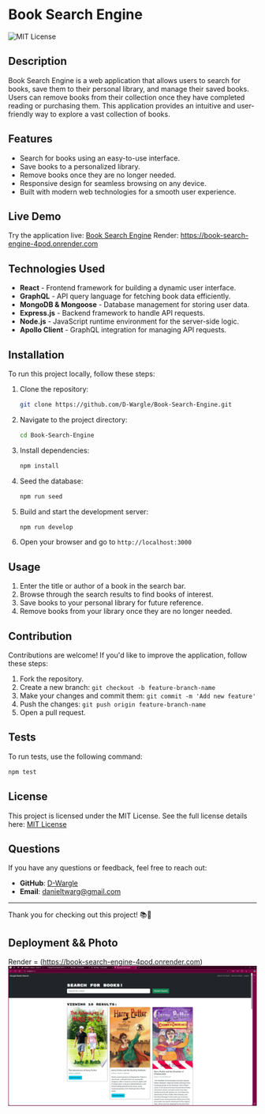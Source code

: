 # Book Search Engine

![MIT License](https://img.shields.io/badge/License-MIT-yellow.svg)

## Description
Book Search Engine is a web application that allows users to search for books, save them to their personal library, and manage their saved books. Users can remove books from their collection once they have completed reading or purchasing them. This application provides an intuitive and user-friendly way to explore a vast collection of books.

## Features
- Search for books using an easy-to-use interface.
- Save books to a personalized library.
- Remove books once they are no longer needed.
- Responsive design for seamless browsing on any device.
- Built with modern web technologies for a smooth user experience.

## Live Demo
Try the application live: [Book Search Engine](https://book-search-engine-4pod.onrender.com)
Render: https://book-search-engine-4pod.onrender.com

## Technologies Used
- **React** - Frontend framework for building a dynamic user interface.
- **GraphQL** - API query language for fetching book data efficiently.
- **MongoDB & Mongoose** - Database management for storing user data.
- **Express.js** - Backend framework to handle API requests.
- **Node.js** - JavaScript runtime environment for the server-side logic.
- **Apollo Client** - GraphQL integration for managing API requests.

## Installation
To run this project locally, follow these steps:

1. Clone the repository:
   ```sh
   git clone https://github.com/D-Wargle/Book-Search-Engine.git
   ```
2. Navigate to the project directory:
   ```sh
   cd Book-Search-Engine
   ```
3. Install dependencies:
   ```sh
   npm install
   ```
4. Seed the database:
   ```sh
   npm run seed
   ```
5. Build and start the development server:
   ```sh
   npm run develop
   ```
6. Open your browser and go to `http://localhost:3000`

## Usage
1. Enter the title or author of a book in the search bar.
2. Browse through the search results to find books of interest.
3. Save books to your personal library for future reference.
4. Remove books from your library once they are no longer needed.

## Contribution
Contributions are welcome! If you'd like to improve the application, follow these steps:

1. Fork the repository.
2. Create a new branch: `git checkout -b feature-branch-name`
3. Make your changes and commit them: `git commit -m 'Add new feature'`
4. Push the changes: `git push origin feature-branch-name`
5. Open a pull request.

## Tests
To run tests, use the following command:
```sh
npm test
```

## License
This project is licensed under the MIT License. See the full license details here: [MIT License](https://opensource.org/licenses/MIT)

## Questions
If you have any questions or feedback, feel free to reach out:
- **GitHub**: [D-Wargle](https://github.com/D-Wargle/Book-Search-Engine)
- **Email**: danieltwarg@gmail.com

---
Thank you for checking out this project! 📚🚀


## Deployment && Photo
Render = (https://book-search-engine-4pod.onrender.com)
![alt text](<HARRY PUTTER BOOK SEARCH.png>)